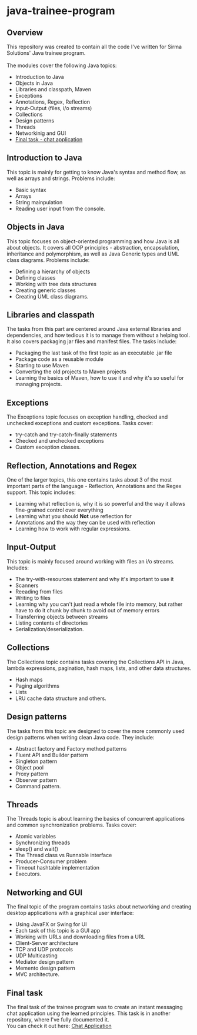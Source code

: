 # java-trainee-program

## Overview

This repository was created to contain all the code I've written for Sirma Solutions' Java trainee program.\
\
The modules cover the following Java topics:
* Introduction to Java
* Objects in Java
* Libraries and classpath, Maven
* Exceptions
* Annotations, Regex, Reflection
* Input-Output (files, i/o streams)
* Collections
* Design patterns
* Threads
* Networkinig and GUI
* [Final task - chat application](#finaltask)

## Introduction to Java

This topic is mainly for getting to know Java's syntax and method flow, as well as arrays and strings. Problems include:

- Basic syntax
- Arrays
- String mainpulation
- Reading user input from the console.

## Objects in Java

This topic focuses on object-oriented programming and how Java is all about objects. It covers all OOP principles - abstraction, encapsulation, inheritance and polymorphism, as well as Java Generic types and UML class diagrams. Problems include:

- Defining a hierarchy of objects
- Defining classes
- Working with tree data structures
- Creating generic classes
- Creating UML class diagrams.

## Libraries and classpath

The tasks from this part are centered around Java external libraries and dependencies, and how tedious it is to manage them without a helping tool. It also covers packaging jar files and manifest files. The tasks include:

- Packaging the last task of the first topic as an executable .jar file
- Package code as a reusable module
- Starting to use Maven
- Converting the old projects to Maven projects
- Learning the basics of Maven, how to use it and why it's so useful for managing projects.

## Exceptions

The Exceptions topic focuses on exception handling, checked and unchecked exceptions and custom exceptions. Tasks cover:

- try-catch and try-catch-finally statements
- Checked and unchecked exceptions
- Custom exception classes.

## Reflection, Annotations and Regex

One of the larger topics, this one contains tasks about 3 of the most important parts of the language - Reflection, Annotations and the Regex support. This topic includes:

- Learning what reflection is, why it is so powerful and the way it allows fine-grained control over everything
- Learning what you should **Not** use reflection for
- Annotations and the way they can be used with reflection
- Learning how to work with regular expressions.

## Input-Output

This topic is mainly focused around working with files an i/o streams. Includes:

- The try-with-resources statement and why it's important to use it
- Scanners
- Reeading from files
- Writing to files
- Learning why you can't just read a whole file into memory, but rather have to do it chunk by chunk to avoid out of memory errors
- Transferring objects between streams
- Listing contents of directories
- Serialization/deserialization.

## Collections

The Collections topic contains tasks covering the Collections API in Java, lambda expressions, pagination, hash maps, lists, and other data structures.

- Hash maps
- Paging algorithms
- Lists
- LRU cache data structure and others.

## Design patterns

The tasks from this topic are designed to cover the more commonly used design patterns when writing clean Java code. They include:

- Abstract factory and Factory method patterns
- Fluent API and Builder pattern
- Singleton pattern
- Object pool
- Proxy pattern
- Observer pattern
- Command pattern.

## Threads

The Threads topic is about learning the basics of concurrent applications and common synchronization problems. Tasks cover:

- Atomic variables
- Synchronizing threads
- sleep() and wait()
- The Thread class vs Runnable interface
- Producer-Consumer problem
- Timeout hashtable implementation
- Executors.

## Networking and GUI

The final topic of the program contains tasks about networking and creating desktop applications with a graphical user interface:

- Using JavaFX or Swing for UI
- Each task of this topic is a GUI app
- Working with URLs and downloading files from a URL
- Client-Server architecture
- TCP and UDP protocols
- UDP Multicasting
- Mediator design pattern
- Memento design pattern
- MVC architecture.

<a name="finaltask"></a>
## Final task

The final task of the trainee program was to create an instant messaging chat application using the learned principles. This task is in another repository, where I've fully documented it.\
You can check it out here: [Chat Application](https://github.com/yoanpetrov02/java-chat-application)
